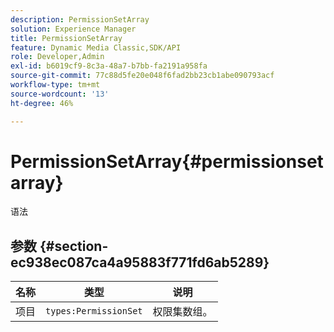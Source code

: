 ```yaml
---
description: PermissionSetArray
solution: Experience Manager
title: PermissionSetArray
feature: Dynamic Media Classic,SDK/API
role: Developer,Admin
exl-id: b6019cf9-8c3a-48a7-b7bb-fa2191a958fa
source-git-commit: 77c88d5fe20e048f6fad2bb23cb1abe090793acf
workflow-type: tm+mt
source-wordcount: '13'
ht-degree: 46%

---
```


# PermissionSetArray{#permissionsetarray}

语法

## 参数 {#section-ec938ec087ca4a95883f771fd6ab5289}

| 名称 | 类型 | 说明 |
|---|---|---|
| 项目 | `types:PermissionSet` | 权限集数组。 |
